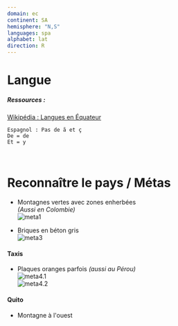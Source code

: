 ```yaml
---
domain: ec
continent: SA
hemisphere: "N,S"
languages: spa
alphabet: lat
direction: R
---
```


# Langue

##### Ressources :

[Wikipédia : Langues en Équateur](https://fr.wikipedia.org/wiki/Langues_en_%C3%89quateur)  

```
Espagnol : Pas de ã et ç
De = de
Et = y
```

<br/>

# Reconnaître le pays / Métas

- Montagnes vertes avec zones enherbées  
  *(Aussi en Colombie)*  
  ![meta1](/images/ec_geoguessr3.png)

- Briques en béton gris  
  ![meta3](/images/ec_geoguessr4.png)

#### Taxis
- Plaques oranges parfois *(aussi au Pérou)*  
  ![meta4.1](/images/ec_geoguessr.png)  
  ![meta4.2](/images/ec_geoguessr2.png)

#### Quito
- Montagne à l'ouest

